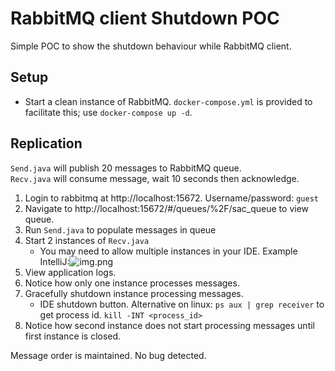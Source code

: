 # RabbitMQ client Shutdown POC

Simple POC to show the shutdown behaviour while RabbitMQ client.

## Setup

- Start a clean instance of RabbitMQ. `docker-compose.yml` is provided to facilitate this; use `docker-compose up -d`.

## Replication

`Send.java` will publish 20 messages to RabbitMQ queue.  
`Recv.java` will consume message, wait 10 seconds then acknowledge.

1. Login to rabbitmq at http://localhost:15672. Username/password: `guest`
2. Navigate to http://localhost:15672/#/queues/%2F/sac_queue to view queue.
3. Run `Send.java` to populate messages in queue
4. Start 2 instances of `Recv.java`
    * You may need to allow multiple instances in your IDE. Example IntelliJ:![img.png](img.png) 
5. View application logs.
6. Notice how only one instance processes messages.
6. Gracefully shutdown instance processing messages.
    * IDE shutdown button. Alternative on linux: `ps aux | grep receiver` to get process id. `kill -INT <process_id>`
7. Notice how second instance does not start processing messages until first instance is closed.

Message order is maintained. No bug detected.
